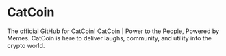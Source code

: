 # CatCoin
The official GitHub for CatCoin! CatCoin | Power to the People, Powered by Memes. CatCoin is here to deliver laughs, community, and utility into the crypto world.
